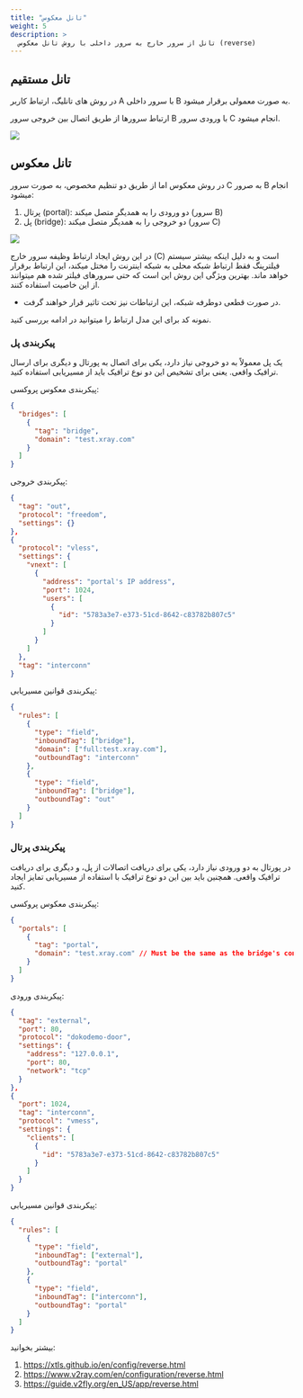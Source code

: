 ```yaml
---
title: "تانل معکوس"
weight: 5
description: >
  تانل از سرور خارج به سرور داخلی با روش تانل معکوس (reverse)
---
```


## تانل مستقیم
در روش های تانلیگ، ارتباط کاربر A با سرور داخلی ‌B به صورت معمولی برقرار میشود.

ارتباط سرورها از طریق اتصال بین خروجی سرور B با ورودی سرور C انجام میشود.

![](../v2ray-tunnel.png)

## تانل معکوس
در روش معکوس اما از طریق دو تنظیم مخصوص، به صورت سرور C به صرور ‌B انجام میشود:
1. پرتال (portal): دو ورودی را به همدیگر متصل میکند (سرور B)
2. پل (bridge): دو خروجی را به همدیگر متصل میکند (سرور C)

![](../reverse-proxy.png)

در این روش ایجاد ارتباط وظیفه سرور خارج (C) است و به دلیل اینکه بیشتر سیستم فیلترینگ فقط ارتباط شبکه محلی به شبکه اینترنت را مختل میکند، این ارتباط برقرار خواهد ماند. بهترین ویژگی این روش این است که حتی سرورهای فیلتر شده هم میتوانند از این خاصیت استفاده کنند.

* در صورت قطعی دوطرفه شبکه، این ارتباطات نیز تحت تاثیر قرار خواهند گرفت.

نمونه کد برای این مدل ارتباط را میتوانید در ادامه بررسی کنید.

### پیکربندی پل
یک پل معمولاً به دو خروجی نیاز دارد، یکی برای اتصال به پورتال و دیگری برای ارسال ترافیک واقعی. یعنی برای تشخیص این دو نوع ترافیک باید از مسیریابی استفاده کنید.

پیکربندی معکوس پروکسی:
```json
{
  "bridges": [
    {
      "tag": "bridge",
      "domain": "test.xray.com"
    }
  ]
}
```

پیکربندی خروجی:
```json
{
  "tag": "out",
  "protocol": "freedom",
  "settings": {}
},
{
  "protocol": "vless",
  "settings": {
    "vnext": [
      {
        "address": "portal's IP address",
        "port": 1024,
        "users": [
          {
            "id": "5783a3e7-e373-51cd-8642-c83782b807c5"
          }
        ]
      }
    ]
  },
  "tag": "interconn"
}
```

پیکربندی قوانین مسیریابی:
```json
{
  "rules": [
    {
      "type": "field",
      "inboundTag": ["bridge"],
      "domain": ["full:test.xray.com"],
      "outboundTag": "interconn"
    },
    {
      "type": "field",
      "inboundTag": ["bridge"],
      "outboundTag": "out"
    }
  ]
}
```

### پیکربندی پرتال
در پورتال به دو ورودی نیاز دارد، یکی برای دریافت اتصالات از پل، و دیگری برای دریافت ترافیک واقعی. همچنین باید بین این دو نوع ترافیک با استفاده از مسیریابی تمایز ایجاد کنید.

پیکربندی معکوس پروکسی:
```json
{
  "portals": [
    {
      "tag": "portal",
      "domain": "test.xray.com" // Must be the same as the bridge's configuration
    }
  ]
}
```

پیکربندی ورودی:
```json
{
  "tag": "external",
  "port": 80,
  "protocol": "dokodemo-door",
  "settings": {
    "address": "127.0.0.1",
    "port": 80,
    "network": "tcp"
  }
},
{
  "port": 1024,
  "tag": "interconn",
  "protocol": "vmess",
  "settings": {
    "clients": [
      {
        "id": "5783a3e7-e373-51cd-8642-c83782b807c5"
      }
    ]
  }
}
```

پیکربندی قوانین مسیریابی:
```json
{
  "rules": [
    {
      "type": "field",
      "inboundTag": ["external"],
      "outboundTag": "portal"
    },
    {
      "type": "field",
      "inboundTag": ["interconn"],
      "outboundTag": "portal"
    }
  ]
}
```

بیشتر بخوانید:
1. https://xtls.github.io/en/config/reverse.html
2. https://www.v2ray.com/en/configuration/reverse.html
3. https://guide.v2fly.org/en_US/app/reverse.html